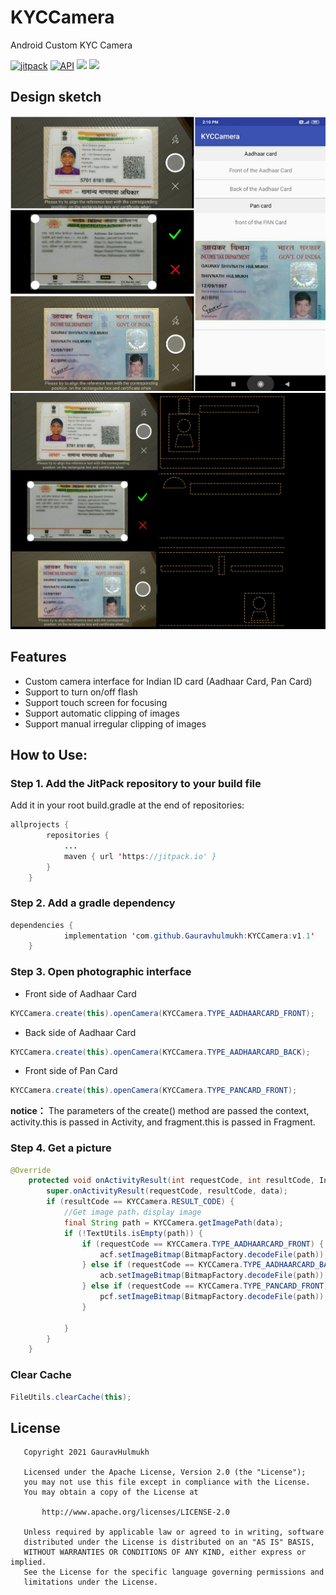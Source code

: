 # KYCCamera
Android Custom KYC Camera

[![jitpack](https://jitpack.io/v/Gauravhulmukh/KYCCamera.svg)](https://jitpack.io/#Gauravhulmukh/KYCCamera)
[![API](https://img.shields.io/badge/API-14%2B-brightgreen.svg?style=flat)](https://android-arsenal.com/api?level=14)
[![](https://img.shields.io/badge/License-Apache--2.0-brightgreen.svg)](https://github.com/Gauravhulmukh/KYCCamera/blob/master/LICENSE)
[![](https://img.shields.io/badge/Author-GauravHulmukh-7AD6FD.svg)](https://github.com/Gauravhulmukh)

## Design sketch
![](https://github.com/Gauravhulmukh/KYCCamera/blob/master/screenshots/screenshot.jpg)
![](https://github.com/Gauravhulmukh/KYCCamera/blob/master/screenshots/screenshot2.jpg)

## Features
- Custom camera interface for Indian ID card (Aadhaar Card, Pan Card)
- Support to turn on/off flash
- Support touch screen for focusing
- Support automatic clipping of images
- Support manual irregular clipping of images

## How to Use:
### Step 1. Add the JitPack repository to your build file
Add it in your root build.gradle at the end of repositories:
```java
allprojects {
		repositories {
			...
			maven { url 'https://jitpack.io' }
		}
	}
```

### Step 2. Add a gradle dependency
```java
dependencies {
	        implementation 'com.github.Gauravhulmukh:KYCCamera:v1.1'
	}
```

### Step 3. Open photographic interface
- Front side of Aadhaar Card
```java
KYCCamera.create(this).openCamera(KYCCamera.TYPE_AADHAARCARD_FRONT);
```
- Back side of Aadhaar Card
```java
KYCCamera.create(this).openCamera(KYCCamera.TYPE_AADHAARCARD_BACK);
```
- Front side of Pan Card 
```java
KYCCamera.create(this).openCamera(KYCCamera.TYPE_PANCARD_FRONT);
```
**notice：** The parameters of the create() method are passed the context, activity.this is passed in Activity, and fragment.this is passed in Fragment.

### Step 4. Get a picture
```java
@Override
    protected void onActivityResult(int requestCode, int resultCode, Intent data) {
        super.onActivityResult(requestCode, resultCode, data);
        if (resultCode == KYCCamera.RESULT_CODE) {
            //Get image path，display image
            final String path = KYCCamera.getImagePath(data);
            if (!TextUtils.isEmpty(path)) {
                if (requestCode == KYCCamera.TYPE_AADHAARCARD_FRONT) { //Front of AADHAAR card
                    acf.setImageBitmap(BitmapFactory.decodeFile(path));
                } else if (requestCode == KYCCamera.TYPE_AADHAARCARD_BACK) {  //Reverse side of AADHAAR card
                    acb.setImageBitmap(BitmapFactory.decodeFile(path));
                } else if (requestCode == KYCCamera.TYPE_PANCARD_FRONT) {  //Front of PAN card
                    pcf.setImageBitmap(BitmapFactory.decodeFile(path));
                }

            }
        }
    }
```

### Clear Cache
```java
FileUtils.clearCache(this);
```

## License
```
   Copyright 2021 GauravHulmukh

   Licensed under the Apache License, Version 2.0 (the "License");
   you may not use this file except in compliance with the License.
   You may obtain a copy of the License at

       http://www.apache.org/licenses/LICENSE-2.0

   Unless required by applicable law or agreed to in writing, software
   distributed under the License is distributed on an "AS IS" BASIS,
   WITHOUT WARRANTIES OR CONDITIONS OF ANY KIND, either express or implied.
   See the License for the specific language governing permissions and
   limitations under the License.
```
